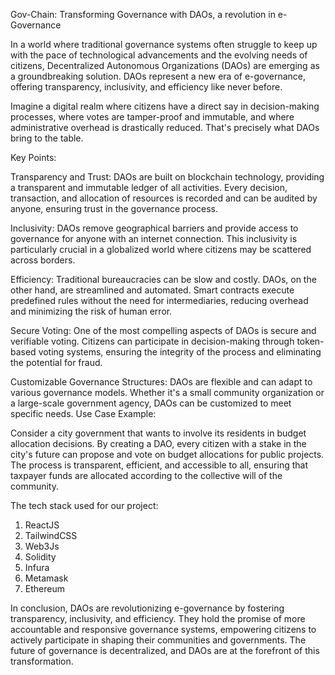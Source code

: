 Gov-Chain: Transforming Governance with DAOs, a revolution in e-Governance

In a world where traditional governance systems often struggle to keep up with the pace of technological advancements and the evolving needs of citizens, Decentralized Autonomous Organizations (DAOs) are emerging as a groundbreaking solution. DAOs represent a new era of e-governance, offering transparency, inclusivity, and efficiency like never before.

Imagine a digital realm where citizens have a direct say in decision-making processes, where votes are tamper-proof and immutable, and where administrative overhead is drastically reduced. That's precisely what DAOs bring to the table.

Key Points:

Transparency and Trust: DAOs are built on blockchain technology, providing a transparent and immutable ledger of all activities. Every decision, transaction, and allocation of resources is recorded and can be audited by anyone, ensuring trust in the governance process.

Inclusivity: DAOs remove geographical barriers and provide access to governance for anyone with an internet connection. This inclusivity is particularly crucial in a globalized world where citizens may be scattered across borders.

Efficiency: Traditional bureaucracies can be slow and costly. DAOs, on the other hand, are streamlined and automated. Smart contracts execute predefined rules without the need for intermediaries, reducing overhead and minimizing the risk of human error.

Secure Voting: One of the most compelling aspects of DAOs is secure and verifiable voting. Citizens can participate in decision-making through token-based voting systems, ensuring the integrity of the process and eliminating the potential for fraud.

Customizable Governance Structures: DAOs are flexible and can adapt to various governance models. Whether it's a small community organization or a large-scale government agency, DAOs can be customized to meet specific needs.
Use Case Example:

Consider a city government that wants to involve its residents in budget allocation decisions. By creating a DAO, every citizen with a stake in the city's future can propose and vote on budget allocations for public projects. The process is transparent, efficient, and accessible to all, ensuring that taxpayer funds are allocated according to the collective will of the community.

The tech stack used for our project:
1) ReactJS
2) TailwindCSS
3) Web3Js
4) Solidity
5) Infura
6) Metamask
7) Ethereum

In conclusion, DAOs are revolutionizing e-governance by fostering transparency, inclusivity, and efficiency. They hold the promise of more accountable and responsive governance systems, empowering citizens to actively participate in shaping their communities and governments. The future of governance is decentralized, and DAOs are at the forefront of this transformation.
